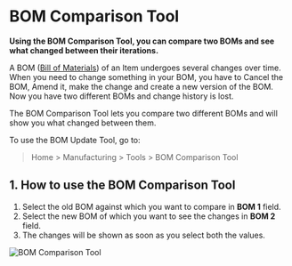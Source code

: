 <!-- add-breadcrumbs -->
# BOM Comparison Tool

**Using the BOM Comparison Tool, you can compare two BOMs and see what changed between their iterations.**

A BOM ([Bill of Materials](/docs/user/manual/en/manufacturing/bill-of-materials)) of an Item undergoes several changes over time. When you need to change something in your BOM, you have to Cancel the BOM, Amend it, make
the change and create a new version of the BOM. Now you have two different BOMs and
change history is lost.

The BOM Comparison Tool lets you compare two different BOMs and will show you
what changed between them.

To use the BOM Update Tool, go to:

> Home > Manufacturing > Tools > BOM Comparison Tool

## 1. How to use the BOM Comparison Tool

1. Select the old BOM against which you want to compare in **BOM 1** field.
2. Select the new BOM of which you want to see the changes in **BOM 2** field.
3. The changes will be shown as soon as you select both the values.

![BOM Comparison Tool](/docs/v12/assets/img/manufacturing/bom-comparison-tool.png)

